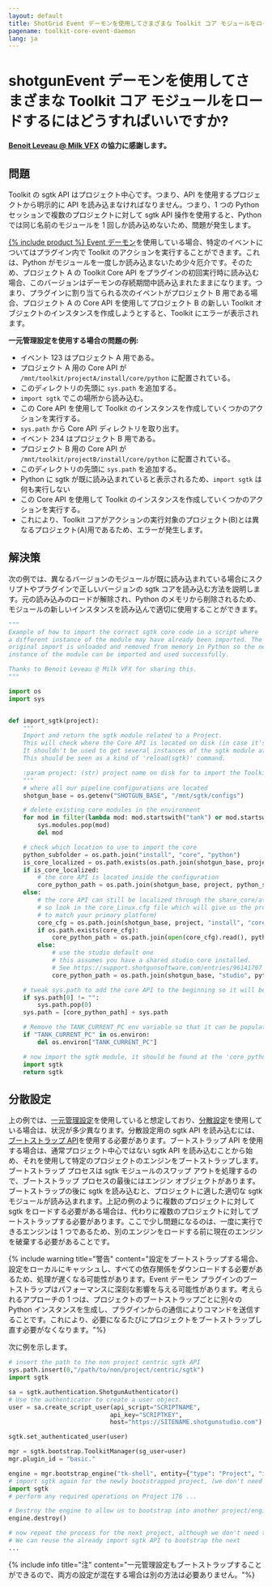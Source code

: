 ```yaml
---
layout: default
title: ShotGrid Event デーモンを使用してさまざまな Toolkit コア モジュールをロードするにはどうすればいいですか?
pagename: toolkit-core-event-daemon
lang: ja
---
```


# shotgunEvent デーモンを使用してさまざまな Toolkit コア モジュールをロードするにはどうすればいいですか?

**[Benoit Leveau @ Milk VFX](https://github.com/benoit-leveau) の協力に感謝します。**

## 問題

Toolkit の sgtk API はプロジェクト中心です。つまり、API を使用するプロジェクトから明示的に API を読み込まなければなりません。つまり、1 つの Python セッションで複数のプロジェクトに対して sgtk API 操作を使用すると、Python では同じ名前のモジュールを 1 回しか読み込めないため、問題が発生します。

[{% include product %} Event デーモン](https://github.com/shotgunsoftware/shotgunEvents)を使用している場合、特定のイベントについてはプラグイン内で Toolkit のアクションを実行することができます。これは、Python がモジュールを一度しか読み込まないため少々厄介です。そのため、プロジェクト A の Toolkit Core API をプラグインの初回実行時に読み込む場合、このバージョンはデーモンの存続期間中読み込まれたままになります。つまり、プラグインに割り当てられる次のイベントがプロジェクト B 用である場合、プロジェクト A の Core API を使用してプロジェクト B の新しい Toolkit オブジェクトのインスタンスを作成しようとすると、Toolkit にエラーが表示されます。

**一元管理設定を使用する場合の問題の例:**

- イベント 123 はプロジェクト A 用である。
- プロジェクト A 用の Core API が `/mnt/toolkit/projectA/install/core/python` に配置されている。
- このディレクトリの先頭に `sys.path` を追加する。
- `import sgtk` でこの場所から読み込む。
- この Core API を使用して Toolkit のインスタンスを作成していくつかのアクションを実行する。
- `sys.path` から Core API ディレクトリを取り出す。
- イベント 234 はプロジェクト B 用である。
- プロジェクト B 用の Core API が `/mnt/toolkit/projectB/install/core/python` に配置されている。
- このディレクトリの先頭に `sys.path` を追加する。
- Python に sgtk が既に読み込まれていると表示されるため、`import sgtk` は何も実行しない
- この Core API を使用して Toolkit のインスタンスを作成していくつかのアクションを実行する。
- これにより、Toolkit コアがアクションの実行対象のプロジェクト(B)とは異なるプロジェクト(A)用であるため、エラーが発生します。

## 解決策

次の例では、異なるバージョンのモジュールが既に読み込まれている場合にスクリプトやプラグインで正しいバージョンの sgtk コアを読み込む方法を説明します。元の読み込みのロードが解除され、Python のメモリから削除されるため、モジュールの新しいインスタンスを読み込んで適切に使用することができます。

```python
"""
Example of how to import the correct sgtk core code in a script where
a different instance of the module may have already been imported. The
original import is unloaded and removed from memory in Python so the new
instance of the module can be imported and used successfully.

Thanks to Benoit Leveau @ Milk VFX for sharing this.
"""

import os
import sys


def import_sgtk(project):
    """
    Import and return the sgtk module related to a Project.
    This will check where the Core API is located on disk (in case it's localized or shared).
    It shouldn't be used to get several instances of the sgtk module at different places.
    This should be seen as a kind of 'reload(sgtk)' command.

    :param project: (str) project name on disk for to import the Toolkit Core API for.
    """
    # where all our pipeline configurations are located
    shotgun_base = os.getenv("SHOTGUN_BASE", "/mnt/sgtk/configs")

    # delete existing core modules in the environment
    for mod in filter(lambda mod: mod.startswith("tank") or mod.startswith("sgtk"), sys.modules):
        sys.modules.pop(mod)
        del mod

    # check which location to use to import the core
    python_subfolder = os.path.join("install", "core", "python")
    is_core_localized = os.path.exists(os.path.join(shotgun_base, project, "install", "core", "_core_upgrader.py"))
    if is_core_localized:
        # the core API is located inside the configuration
        core_python_path = os.path.join(shotgun_base, project, python_subfolder)
    else:
        # the core API can still be localized through the share_core/attach_to_core commands
        # so look in the core_Linux.cfg file which will give us the proper location (modify this
        # to match your primary platform)
        core_cfg = os.path.join(shotgun_base, project, "install", "core", "core_Linux.cfg")
        if os.path.exists(core_cfg):
            core_python_path = os.path.join(open(core_cfg).read(), python_subfolder)
        else:
            # use the studio default one
            # this assumes you have a shared studio core installed.
            # See https://support.shotgunsoftware.com/entries/96141707
            core_python_path = os.path.join(shotgun_base, "studio", python_subfolder)

    # tweak sys.path to add the core API to the beginning so it will be picked up
    if sys.path[0] != "":
        sys.path.pop(0)
    sys.path = [core_python_path] + sys.path

    # Remove the TANK_CURRENT_PC env variable so that it can be populated by the new import
    if "TANK_CURRENT_PC" in os.environ:
        del os.environ["TANK_CURRENT_PC"]

    # now import the sgtk module, it should be found at the 'core_python_path' location above
    import sgtk
    return sgtk
```

## 分散設定

上の例では、[一元管理設定](https://developer.shotgridsoftware.com/tk-core/initializing.html#centralized-configurations)を使用していると想定しており、[分散設定](https://developer.shotgridsoftware.com/tk-core/initializing.html#distributed-configurations)を使用している場合は、状況が多少異なります。分散設定用の sgtk API を読み込むには、[ブートストラップ API](https://developer.shotgridsoftware.com/tk-core/initializing.html#bootstrap-api)を使用する必要があります。ブートストラップ API を使用する場合は、通常プロジェクト中心ではない sgtk API を読み込むことから始め、それを使用して特定のプロジェクトのエンジンをブートストラップします。ブートストラップ プロセスは sgtk モジュールのスワップ アウトを処理するので、ブートストラップ プロセスの最後にはエンジン オブジェクトがあります。ブートストラップの後に sgtk を読み込むと、プロジェクトに適した適切な sgtk モジュールが読み込まれます。上記の例のように複数のプロジェクトに対して sgtk をロードする必要がある場合は、代わりに複数のプロジェクトに対してブートストラップする必要があります。ここで少し問題になるのは、一度に実行できるエンジンは 1 つであるため、別のエンジンをロードする前に現在のエンジンを破棄する必要があることです。

{% include warning title="警告" content="設定をブートストラップする場合、設定をローカルにキャッシュし、すべての依存関係をダウンロードする必要があるため、処理が遅くなる可能性があります。Event デーモン プラグインのブートストラップはパフォーマンスに深刻な影響を与える可能性があります。考えられるアプローチの 1 つは、プロジェクトのブートストラップごとに別々の Python インスタンスを生成し、プラグインからの通信によりコマンドを送信することです。これにより、必要になるたびにプロジェクトをブートストラップし直す必要がなくなります。"%}

次に例を示します。

```python
# insert the path to the non project centric sgtk API
sys.path.insert(0,"/path/to/non/project/centric/sgtk")
import sgtk

sa = sgtk.authentication.ShotgunAuthenticator()
# Use the authenticator to create a user object.
user = sa.create_script_user(api_script="SCRIPTNAME",
                            api_key="SCRIPTKEY",
                            host="https://SITENAME.shotgunstudio.com")

sgtk.set_authenticated_user(user)

mgr = sgtk.bootstrap.ToolkitManager(sg_user=user)
mgr.plugin_id = "basic."

engine = mgr.bootstrap_engine("tk-shell", entity={"type": "Project", "id": 176})
# import sgtk again for the newly bootstrapped project, (we don't need to handle setting sys paths)
import sgtk
# perform any required operations on Project 176 ...

# Destroy the engine to allow us to bootstrap into another project/engine.
engine.destroy()

# now repeat the process for the next project, although we don't need to do the initial non-project centric sgtk import this time.
# We can reuse the already import sgtk API to bootstrap the next
...
```

{% include info title="注" content="一元管理設定もブートストラップすることができるので、両方の設定が混在する場合は別の方法は必要ありません。"%}
